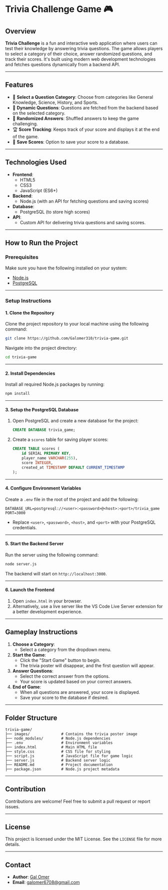 # Trivia Challenge Game 🎮

## Overview
**Trivia Challenge** is a fun and interactive web application where users can test their knowledge by answering trivia questions. The game allows players to select a category of their choice, answer randomized questions, and track their scores. It's built using modern web development technologies and fetches questions dynamically from a backend API.

---

## Features
- 🌟 **Select a Question Category**: Choose from categories like General Knowledge, Science, History, and Sports.
- 🧠 **Dynamic Questions**: Questions are fetched from the backend based on the selected category.
- 🎲 **Randomized Answers**: Shuffled answers to keep the game challenging.
- 🏆 **Score Tracking**: Keeps track of your score and displays it at the end of the game.
- 💾 **Save Scores**: Option to save your score to a database.

---

## Technologies Used
- **Frontend**:
  - HTML5
  - CSS3
  - JavaScript (ES6+)
- **Backend**:
  - Node.js (with an API for fetching questions and saving scores)
- **Database**:
  - PostgreSQL (to store high scores)
- **API**:
  - Custom API for delivering trivia questions and saving scores.

---

## How to Run the Project

### Prerequisites
Make sure you have the following installed on your system:
- [Node.js](https://nodejs.org/)
- [PostgreSQL](https://www.postgresql.org/)

---

### Setup Instructions

#### 1. Clone the Repository
Clone the project repository to your local machine using the following command:
```bash
git clone https://github.com/Galomer310/trivia-game.git
```
Navigate into the project directory:
```bash
cd trivia-game
```

---

#### 2. Install Dependencies
Install all required Node.js packages by running:
```bash
npm install
```

---

#### 3. Setup the PostgreSQL Database
1. Open PostgreSQL and create a new database for the project:
   ```sql
   CREATE DATABASE trivia_game;
   ```
2. Create a `scores` table for saving player scores:
   ```sql
   CREATE TABLE scores (
       id SERIAL PRIMARY KEY,
       player_name VARCHAR(255),
       score INTEGER,
       created_at TIMESTAMP DEFAULT CURRENT_TIMESTAMP
   );
   ```

---

#### 4. Configure Environment Variables
Create a `.env` file in the root of the project and add the following:
```env
DATABASE_URL=postgresql://<user>:<password>@<host>:<port>/trivia_game
PORT=3000
```
- Replace `<user>`, `<password>`, `<host>`, and `<port>` with your PostgreSQL credentials.

---

#### 5. Start the Backend Server
Run the server using the following command:
```bash
node server.js
```
The backend will start on `http://localhost:3000`.

---

#### 6. Launch the Frontend
1. Open `index.html` in your browser.
2. Alternatively, use a live server like the VS Code Live Server extension for a better development experience.

---

## Gameplay Instructions
1. **Choose a Category**: 
   - Select a category from the dropdown menu.
2. **Start the Game**: 
   - Click the "Start Game" button to begin.
   - The trivia poster will disappear, and the first question will appear.
3. **Answer Questions**:
   - Select the correct answer from the options. 
   - Your score is updated based on your correct answers.
4. **End of Game**:
   - When all questions are answered, your score is displayed.
   - Save your score to the database if desired.

---

## Folder Structure
```
trivia-game/
├── images/              # Contains the trivia poster image
├── node_modules/        # Node.js dependencies
├── .env                 # Environment variables
├── index.html           # Main HTML file
├── style.css            # CSS file for styling
├── script.js            # JavaScript file for game logic
├── server.js            # Backend server logic
├── README.md            # Project documentation
├── package.json         # Node.js project metadata
```

---

## Contribution
Contributions are welcome! Feel free to submit a pull request or report issues.

---

## License
This project is licensed under the MIT License. See the `LICENSE` file for more details.

---

## Contact
- **Author**: [Gal Omer](https://github.com/Galomer310)
- **Email**: galomer6708@gmail.com
